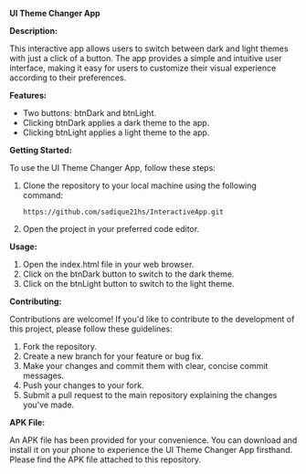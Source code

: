 **UI Theme Changer App**

**Description:**

This interactive app allows users to switch between dark and light themes with just a click of a button. The app provides a simple and intuitive user interface, making it easy for users to customize their visual experience according to their preferences.


**Features:**

- Two buttons: btnDark and btnLight.
- Clicking btnDark applies a dark theme to the app.
- Clicking btnLight applies a light theme to the app.


**Getting Started:**

To use the UI Theme Changer App, follow these steps:
1. Clone the repository to your local machine using the following command:
   ```
   https://github.com/sadique21hs/InteractiveApp.git
   ```
2. Open the project in your preferred code editor.


**Usage:**

1. Open the index.html file in your web browser.
2. Click on the btnDark button to switch to the dark theme.
3. Click on the btnLight button to switch to the light theme.


**Contributing:**

Contributions are welcome! If you'd like to contribute to the development of this project, please follow these guidelines:
1. Fork the repository.
2. Create a new branch for your feature or bug fix.
3. Make your changes and commit them with clear, concise commit messages.
4. Push your changes to your fork.
5. Submit a pull request to the main repository explaining the changes you've made.


**APK File:**

An APK file has been provided for your convenience. You can download and install it on your phone to experience the UI Theme Changer App firsthand. Please find the APK file attached to this repository.
